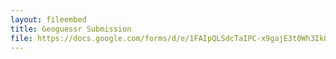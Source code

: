 ```yaml
---
layout: fileembed
title: Geoguessr Submission
file: https://docs.google.com/forms/d/e/1FAIpQLSdcTaIPC-x9gajE3t0Wh3Ik8RcbmKKtN8TNa8TNmu-GIu8mrg/viewform
---
```

